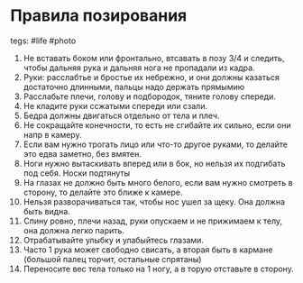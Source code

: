 # Правила позирования
tegs: #life #photo 

1. Не вставать боком или фронтально, втсавать в позу 3/4 и следить, чтобы дальняя рука и дальняя нога не пропадали из кадра.
2. Руки: расслабтье и бростье их небрежно, и они должны казаться достаточно длинными, пальцы надо держать прямымию
3. Расслабьте плечи, голову и подбородок, тяните голову спереди.
4. Не кладите руки ссжатыми спереди или сзали.
5. Бедра должны двигаться отдельно от тела и плеч.
6. Не сокращайте конечности, то есть не сгибайте их сильно, если они напр в камеру.
7. Если вам нужно трогать лицо или что-то другое руками, то делайте это едва заметно, без вмятен.
8. Ноги нужно вытаскивать вперед или в бок, но нельзя их подгибать под себя. Носки подтянуты
9. На глазах не должно быть много белого, если вам нужно смотреть в сторону, то делайте это ближе к камере.
10. Нельзя разворачиваться так, чтобы нос ушел за щеку. Она должна быть видна.
11. Спину ровно, плечи назад, руки опускаем и не прижимаем к телу, она должна легко парить. 
12. Отрабатывайте улыбку и улабыйтесь глазами.
13. Часто 1 рука может свободно свисать, а вторая быть в кармане (большой палец торчит, остальные спрятаны)
14. Переносите вес тела только на 1 ногу, а в торую отставьте в сторону. 